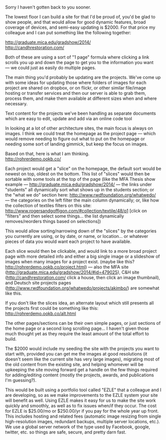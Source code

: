 Sorry I haven't gotten back to you sooner.

The lowest floor I can build a site for that I'd be proud of, you'd be glad to show people, and that would allow for good dynamic features, broad coverage of devices, and semi-easy updating is $2000. For that price my colleague and I can put something like the following together:

http://graduate.mica.edu/gradshow/2014/  
http://candhrestoration.com/

Both of these are using a sort of "1 page" formula where clicking a link scrolls you up and down the page to get you to the information you want — we could just as easily do multiple pages.

The main thing you'd probably be updating are the projects. We've come up with some ideas for updating those where folders of images for each project are shared on dropbox, or on flickr, or other similar file/image hosting or transfer services and then our server is able to grab them, process them, and make them available at different sizes when and where necessary.

Text content for the projects we've been handling as separate documents which are easy to edit, update and add via an online code tool 

In looking at a lot of other architecture sites, the main focus is always on images. I think we could treat the homepage as the project page — which would remove needing to figure out what to put on the homepage or needing some sort of landing gimmick, but keep the focus on images.

Based on that, here is what I am thinking.  
http://rohrerdemo.ookb.co/

Each project would get a "slice" on the homepage, the default sort would be newest on top, oldest on the bottom. This list of "slices" would then be sortable with some tools at the top of the page (like the MFA Thesis show example — http://graduate.mica.edu/gradshow/2014/ — the links under "students" all dynamically sort what shows up in the students section; or the "what we do" section here: http://www.rwdfoundation.org/whatwedo/ — the categories on the left filter the main column dynamically; or, like how the collection of textiles filters on this site: http://www.rogersandgoffigon.com/#collection/textile/48/p1 [click on "filters" and then select some things… the list dynamically removes/reorders things based on selections])

This would allow sorting/narrowing down of the "slices" by the categories you currently are using, or by date, or name, or location… or whatever pieces of data you would want each project to have available.

Each slice would then be clickable, and would link to a more broad project page with more detailed info and either a big single image or a slideshow of images when many images for a project exist. (maybe like this? http://rohrerdemo.ookb.co/project.html) — also the MFA site (http://graduate.mica.edu/gradshow/2014/#id=479025), C&H site (http://candhrestoration.com/ click a house, then click an image thumbnail), and Deutsch site projects pages (http://www.rwdfoundation.org/whatwedo/projects/akimbo/) are somewhat like this.

If you don't like the slices idea, an alternate layout which still presents all the projects first could be something like this: http://rohrerdemo.ookb.co/alt.html

The other pages/sections can be their own simple pages, or just sections of the home page or a second long scrolling page… I haven't given those much thought yet as they require the least amount of the total effort to build.

The $2000 would include my seeding the site with the projects you want to start with, provided you can get me the images at good resolutions (it doesn't seem like the current site has very large images), migrating most of the old content from the existing site, and helping whomever will be upkeeping the site moving forward get a handle on the few things required for adding/editing content (mostly the projects, awards, and publications I'm guessing?).

This would be built using a portfolio tool called "EZLE" that a colleague and I are developing, so as we make improvements to the EZLE system your site will benefit as well. Using EZLE makes it easy for us to make the site work quickly and smoothly, as well as to fix issues when/if they occur. The cost for EZLE is $25.00/mo or $250.00/yr if you pay for the whole year up front. This includes hosting and related fees (automatic image resizing from single high-resolution images, redundant backups, multiple server locations, etc.). We use a global server network of the type used by Facebook, google, twitter, etc. so things are safe, secure, and pretty darn fast.




